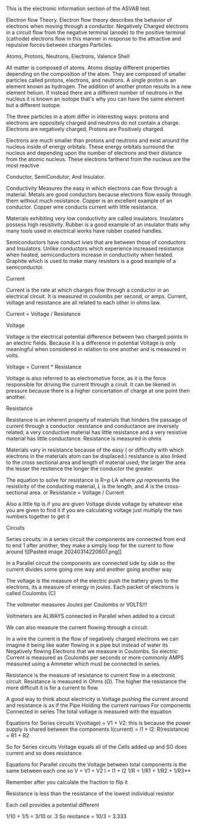 

This is the electronic information section of the ASVAB test. 


Electron flow Theory.
Electron flow theory describes the behavior of electrons when moving through a conductor. Negatively Charged electrons in a circuit flow from the negative terminal (anode) to the positive terminal (cathode) electrons flow in this manner in response to the attractive and repulsive forces between charges Particles.

Atoms, Protons, Neutrons, Electrons, Valence Shell

All matter is composed of atoms. Atoms display different properties depending on the composition of the atom. They are composed of smaller particles called protons, electrons, and neutrons. A single proton is an element known as hydrogen. The addition of another proton results in a new element helium. If instead there are a different number of neutrons in the nucleus it is known an isotope that's why you can have the same element but a different isotope.

The three particles in a atom differ in interesting ways: protons and electrons are oppositely charged and neutrons do not contain a charge. Electrons are negatively charged, Protons are Positively charged.

Electrons are much smaller than protons and neutrons and exist around the nucleus inside of energy orbitals. These energy orbitals surround the nucleus and depending upon the number of electrons and their distance from the atomic nucleus. These electrons fartherst from the nucleus are the most reactive


Conductor, SemiCondutor, And Insulator.

Conductivity Measures the easy in which electrons can flow through a material. Metals are good conductors because electrons flow easily through them without much resistance. Copper is an excellent example of an conductor. Copper wire conducts current with little resistance.

Materials exhibiting very low conductivity are called insulators. Insulators possess high resistivity. Rubber is a good example of an insulator thats why many tools used in electrical works have rubber coated handles.

Semiconductors have conduct ivies that are between those of conductors and Insulators. Unlike conductors which experience increased resistance when heated, semiconductors increase in conductivity when heated. Graphite which is used to make many resistors is a good example of a semiconductor.

Current

Current is the rate at which charges flow through a conductor in an electrical circuit. It is measured in coulombs per second, or amps. Current, voltage and resistance are all related to each other in ohms law.

Current = Voltage / Resistance

Voltage 

Voltage is the electrical potential difference between two charged points in an electric fields. Because it is a difference in potential Voltage is only meaningful when considered in relation to one another and is measured in volts.

Voltage = Current * Resistance

Voltage is also referred to as electromotive force, as it is the force responsible for driving the current through a ciruit. It can be likened in pressure because there is a higher concertation of charge at one point then another.

Resistance

Resistance is an inherent property of materials that hinders the passage of current through a conductor. resistance and conductance are inversely related; a very conductive material has little resistance and a very resistive material has little conductance. Resistance is measured in ohms

Materials vary in resistance because of the easy ( or difficulty with which electrons in the materials atom can be displaced.) resistance is also linked to the cross sectional area and length of material used; the larger the area the lesser the resitence the longer the conductor the greater.

The equation to solve for resistance is 
R=⍴⋅LA 
where _⍴⍴_ represents the resistivity of the conducting material, _L_ is the length, and _A_ is the cross-sectional area.
or 
Resistance = Voltage / Current

Also a little tip is if you are given Voltage divide voltage by whatever else you are given to find it if you are calculating voltage just multiply the two numbers together to get it

Circuits

Series circuits: in a series circuit the components are connected from end to end 1 after another, they make a simply loop for the current to flow around
![[Pasted image 20240314220607.png]]

In a Parallel circuit the components are connected side by side so the current divides some going one way and another going another way 

The voltage is the measure of the electric push the battery gives to the electrons, its a measure of energy in joules.
Each packet of electrons is called  Coulombs (C) 

The voltmeter measures Joules per Coulombs or VOLTS!!!

Voltmeters are ALWAYS connected in Parallel when added to a circuit 

We can also measure the current flowing through a circuit.

In a wire the current  is the flow of negatively charged electrons we can imagine it being like water flowing in a pipe but instead of water its Negatively flowing Electrons that we measure in Coulombs. So  electric Current is measured as Coulombs per seconds or more commonly AMPS measured using a Ammeter which must be connected in series.

Resistance is the measure of resistance to current flow in a electronic circuit. 
Resistance is measured in Ohms (Ω). The higher the resistance the more difficult it is for a current to flow. 

A good way to think about electricity is Voltage pushing the current around and resistance is as if the Pipe Holding the current narrows For components Connected in series The total voltage is measured with the equation 

Equations for Series circuits
V(voltage) = V1 + V2: this is because the power supply is shared between the components 
I(current)  = I1 + I2:
R(resistance) = R1 + R2

So for Series circuits Voltage equals all of the Cells added up and SO does current and so does resistance


Equations for Parallel circuits the Voltage between total components is the same between each one so
V = V1 = V2 
I = I1 + I2 
1/R = 1/R1 + 1/R2 + 1/R3**

Remember after you calculate the fraction to flip it 


Resistance is less than the resistance of the lowest individual resistor 

Each cell provides a potential different 

1/10 + 1/5 = 3/10 or .3 So resitance = 10/3 = 3.333

